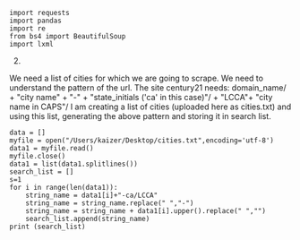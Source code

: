  

```1. First step is to import all the libraries needed:
import requests
import pandas
import re
from bs4 import BeautifulSoup
import lxml
```
2.
We need a list of cities for which we are going to scrape.
We need to understand the pattern of the url. The site century21 needs:
domain_name/ + "city name" + "-" + "state_initials ('ca' in this case)"/ + "LCCA"+ "city name in CAPS"/
I am creating a list of cities (uploaded here as cities.txt) and using this list, generating the above pattern and storing it in search list.
```
data = []
myfile = open("/Users/kaizer/Desktop/cities.txt",encoding='utf-8')
data1 = myfile.read()
myfile.close()
data1 = list(data1.splitlines())
search_list = []
s=1
for i in range(len(data1)):
    string_name = data1[i]+"-ca/LCCA" 
    string_name = string_name.replace(" ","-")
    string_name = string_name + data1[i].upper().replace(" ","")
    search_list.append(string_name)
print (search_list)
```

